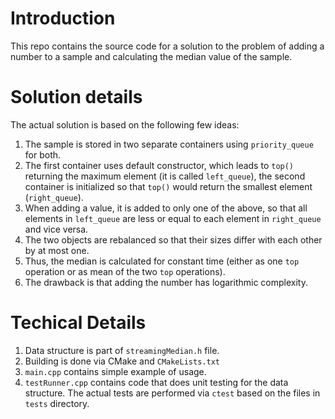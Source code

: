 # Introduction
This repo contains the source code for a solution to the problem of adding a number to a sample and calculating the median value of the sample. 

# Solution details
The actual solution is based on the following few ideas:
1. The sample is stored in two separate containers using `priority_queue` for both. 
1. The first container uses default constructor, which leads to `top()` returning the maximum element (it is called `left_queue`), the second container is initialized so that `top()` would return the smallest element (`right_queue`). 
1. When adding a value, it is added to only one of the above, so that all elements in `left_queue` are less or equal to each element in `right_queue` and vice versa.
1. The two objects are rebalanced so that their sizes differ with each other by at most one.
1. Thus, the median is calculated for constant time (either as one `top` operation or as mean of the two `top` operations).
1. The drawback is that adding the number has logarithmic complexity.


# Techical Details
1. Data structure is part of `streamingMedian.h` file. 
1. Building is done via CMake and `CMakeLists.txt`
1. `main.cpp` contains simple example of usage. 
1. `testRunner.cpp` contains code that does unit testing for the data structure. The actual tests are performed via `ctest` based on the files in `tests` directory.